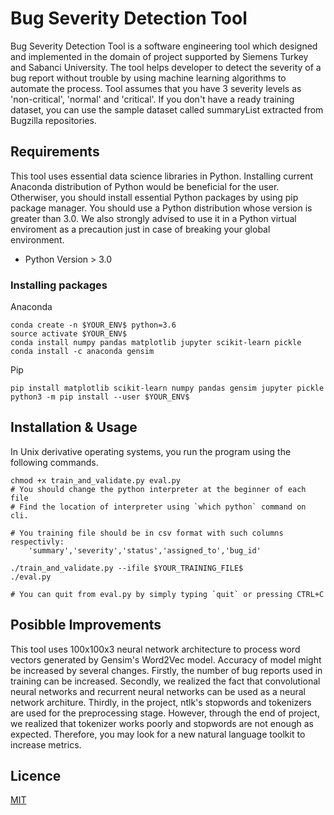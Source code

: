 # Bug Severity Detection Tool

Bug Severity Detection Tool is a software engineering tool which designed
and implemented in the domain of project supported by Siemens Turkey and 
Sabanci University. The tool helps developer to detect the severity of a bug 
report without trouble by using machine learning algorithms to automate the 
process. Tool assumes that you have 3 severity levels as 'non-critical', 'normal'
and 'critical'. If you don't have a ready training dataset, you can use the sample
dataset called summaryList extracted from Bugzilla repositories.


## Requirements

This tool uses essential data science libraries in Python. Installing current
Anaconda distribution of Python would be beneficial for the user. Otherwiser,
you should install essential Python packages by using pip package manager. You
should use a Python distribution whose version is greater than 3.0. We also 
strongly advised to use it in a Python virtual enviroment as a precaution 
just in case of breaking your global environment.

* Python Version > 3.0

### Installing packages
Anaconda
```
conda create -n $YOUR_ENV$ python=3.6
source activate $YOUR_ENV$ 
conda install numpy pandas matplotlib jupyter scikit-learn pickle
conda install -c anaconda gensim 
```

Pip
```
pip install matplotlib scikit-learn numpy pandas gensim jupyter pickle
python3 -m pip install --user $YOUR_ENV$
```


## Installation & Usage

In Unix derivative operating systems, you run the program using the following
commands.

```
chmod +x train_and_validate.py eval.py
# You should change the python interpreter at the beginner of each file
# Find the location of interpreter using `which python` command on cli.

# You training file should be in csv format with such columns respectivly:
	'summary','severity','status','assigned_to','bug_id'

./train_and_validate.py --ifile $YOUR_TRAINING_FILE$
./eval.py

# You can quit from eval.py by simply typing `quit` or pressing CTRL+C
```

## Posibble Improvements

This tool uses 100x100x3 neural network architecture to process word vectors
generated by Gensim's Word2Vec model. Accuracy of model might be increased by
several changes. Firstly, the number of bug reports used in training can be
increased. Secondly, we realized the fact that convolutional neural networks
and recurrent neural networks can be used as a neural network architure. Thirdly,
in the project, ntlk's stopwords and tokenizers are used for the preprocessing stage.
However, through the end of project, we realized that tokenizer works poorly and 
stopwords are not enough as expected. Therefore, you may look for a new natural 
language toolkit to increase metrics.


## Licence
[MIT](LICENCE)
